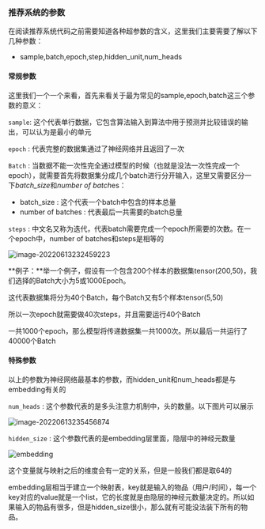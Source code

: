 ### 推荐系统的参数

在阅读推荐系统代码之前需要知道各种超参数的含义，这里我们主要需要了解以下几种参数：

- sample,batch,epoch,step,hidden_unit,num_heads

#### 常规参数

这里我们一个一个来看，首先来看关于最为常见的sample,epoch,batch这三个参数的意义：

`sample`: 这个代表单行数据，它包含算法输入到算法中用于预测并比较错误的输出，可以认为是最小的单元

`epoch` : 代表完整的数据集通过了神经网络并且返回了一次

`Batch` : 当数据不能一次性完全通过模型的时候（也就是没法一次性完成一个epoch），就需要首先将数据集分成几个batch进行分开输入，这里又需要区分一下*batch_size*和*number of batch*es：

- batch_size : 这个代表一个batch中包含的样本总量
- number of batches : 代表最后一共需要的batch总量

`steps` : 中文名又称为迭代，代表batch需要完成一个epoch所需要的次数。在一个epoch中，number of batches和steps是相等的

![image-20220613232459223](D:\OneDrive\PAT_ACM\笔记区\机器学习\推荐系统\代码阅读入门.assets\image-20220613232459223.png)

**例子：**举一个例子，假设有一个包含200个样本的数据集tensor(200,50)，我们选择的Batch大小为5或1000Epoch。

这代表数据集将分为40个Batch，每个Batch又有5个样本tensor(5,50)

所以一次epoch就需要做40次steps，并且需要运行40个Batch

一共1000个epoch，那么模型将传递数据集一共1000次。所以最后一共运行了40000个Batch



#### 特殊参数

以上的参数为神经网络最基本的参数，而hidden_unit和num_heads都是与embedding有关的

`num_heads` : 这个参数代表的是多头注意力机制中，头的数量。以下图片可以展示

![image-20220613235456874](D:\OneDrive\PAT_ACM\笔记区\机器学习\推荐系统\代码阅读入门.assets\image-20220613235456874.png)

`hidden_size` : 这个参数代表的是embedding层里面，隐层中的神经元数量

![embedding](https://img-blog.csdnimg.cn/img_convert/667bf2c5ad02845440c6279c4f622a9f.png)

这个变量就与映射之后的维度会有一定的关系，但是一般我们都是取64的

embedding层相当于建立一个映射表，key就是输入的物品（用户/时间），每一个key对应的value就是一个list，它的长度就是由隐层的神经元数量决定的。所以如果输入的物品有很多，但是hidden_size很小，那么就有可能没法装下所有的物品。
